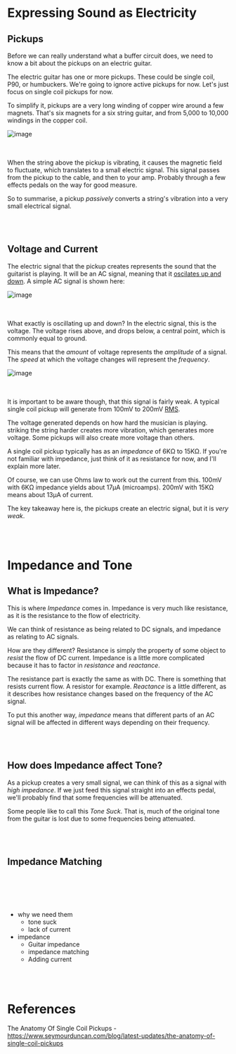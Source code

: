 # Expressing Sound as Electricity
## Pickups

Before we can really understand what a buffer circuit does, we need to know a bit about the pickups on an electric guitar.

The electric guitar has one or more pickups. These could be single coil, P90, or humbuckers. We're going to ignore active pickups for now. Let's just focus on single coil pickups for now.

To simplify it, pickups are a very long winding of copper wire around a few magnets. That's six magnets for a six string guitar, and from 5,000 to 10,000 windings in the copper coil.

![image](https://github.com/user-attachments/assets/3a037c5c-ac69-443e-ae1f-d3b4f08c93d2)


</br></br>
When the string above the pickup is vibrating, it causes the magnetic field to fluctuate, which translates to a small electric signal. This signal passes from the pickup to the cable, and then to your amp. Probably through a few effects pedals on the way for good measure.

So to summarise, a pickup _passively_ converts a string's vibration into a very small electrical signal.


</br></br>
## Voltage and Current

The electric signal that the pickup creates represents the sound that the guitarist is playing. It will be an AC signal, meaning that it [oscilates up and down](https://github.com/Network-Direction/Audio-Effect-Pedals/blob/Wha-Pedals/Audio%20Theory/2.%20Frequencies.md). A simple AC signal is shown here:

![image](https://github.com/user-attachments/assets/c90c0f79-96d3-4641-aeb1-ed0179c419ec)


</br></br>
What exactly is oscillating up and down? In the electric signal, this is the voltage. The voltage rises above, and drops below, a central point, which is commonly equal to ground.

This means that the _amount_ of voltage represents the _amplitude_ of a signal. The _speed_ at which the voltage changes will represent the _frequency_.

![image](https://github.com/user-attachments/assets/139c721b-b73a-4365-870c-acf297c7b9f4)


</br><br>
It is important to be aware though, that this signal is fairly weak. A typical single coil pickup will generate from 100mV to 200mV [RMS](https://github.com/Network-Direction/Audio-Effect-Pedals/blob/Wha-Pedals/Audio%20Theory/1.%20Waveforms.md#root-mean-square-rms).

The voltage generated depends on how hard the musician is playing. striking the string harder creates more vibration, which generates more voltage. Some pickups will also create more voltage than others.

A single coil pickup typically has as an _impedance_ of 6KΩ to 15KΩ. If you're not familiar with impedance, just think of it as resistance for now, and I'll explain more later.

Of course, we can use Ohms law to work out the current from this. 100mV with 6KΩ impedance yields about 17µA (microamps). 200mV with 15KΩ means about 13µA of current.

The key takeaway here is, the pickups create an electric signal, but it is _very weak_.


</br></br>
# Impedance and Tone
## What is Impedance?

This is where _Impedance_ comes in. Impedance is very much like resistance, as it is the resistance to the flow of electricity.

We can think of resistance as being related to DC signals, and impedance as relating to AC signals.

How are they different? Resistance is simply the property of some object to _resist_ the flow of DC current. Impedance is a little more complicated because it has to factor in _resistance_ and _reactance_.

The resistance part is exactly the same as with DC. There is something that resists current flow. A resistor for example. _Reactance_ is a little different, as it describes how resistance changes based on the frequency of the AC signal.

To put this another way, _impedance_ means that different parts of an AC signal will be affected in different ways depending on their frequency.


</br></br>
## How does Impedance affect Tone?
As a pickup creates a very small signal, we can think of this as a signal with _high impedance_. If we just feed this signal straight into an effects pedal, we'll probably find that some frequencies will be attenuated.

Some people like to call this _Tone Suck_. That is, much of the original tone from the guitar is lost due to some frequencies being attenuated.


</br></br>
## Impedance Matching


</br></br>
</br></br>

* why we need them
  * tone suck
  * lack of current
* impedance
  * Guitar impedance
  * impedance matching
  * Adding current



</br></br>
# References

The Anatomy Of Single Coil Pickups - https://www.seymourduncan.com/blog/latest-updates/the-anatomy-of-single-coil-pickups
